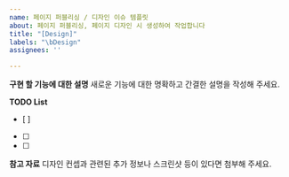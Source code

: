 ```yaml
---
name: 페이지 퍼블리싱 / 디자인 이슈 템플릿
about: 페이지 퍼블리싱, 페이지 디자인 시 생성하여 작업합니다
title: "[Design]"
labels: "\bDesign"
assignees: ''

---
```


**구현 할 기능에 대한 설명**
새로운 기능에 대한 명확하고 간결한 설명을 작성해 주세요.


**TODO List**
- [ ]  
- [ ]  
- [ ]  

**참고 자료**
디자인 컨셉과 관련된 추가 정보나 스크린샷 등이 있다면 첨부해 주세요.
